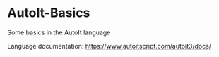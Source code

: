 # AutoIt-Basics
Some basics in the AutoIt language

Language documentation: https://www.autoitscript.com/autoit3/docs/
